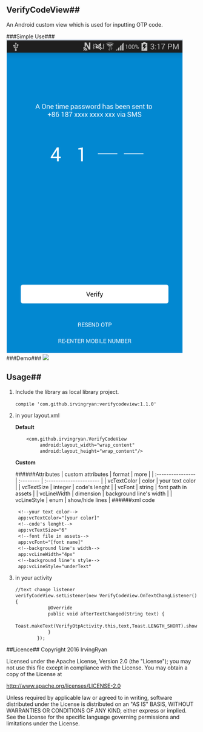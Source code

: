 ## VerifyCodeView##
An Android custom view which is used for inputting OTP code.

###Simple Use###
![](./pic/pic1.png)
###Demo###
![](./pic/demo.gif)

## Usage##

1. Include the library as local library project.

    `compile 'com.github.irvingryan:verifycodeview:1.1.0'`

2. in your layout.xml

    **Default**
    ```
        <com.github.irvingryan.VerifyCodeView
             android:layout_width="wrap_content"
             android:layout_height="wrap_content"/>
    ```
    **Custom**

    ######Attributes
    | custom attributes | format    | more                    |
    | :---------------- | :-------- | :---------------------- |
    | vcTextColor       | color     | your text color         |
    | vcTextSize        | integer   | code's lenght           |
    | vcFont            | string    | font path in assets     |
    | vcLineWidth       | dimension | background line's width |
    | vcLineStyle       | enum      | show/hide lines         |
    ######xml code
    ```
     <!--your text color-->
     app:vcTextColor="[your color]"
     <!--code's lenght-->
     app:vcTextSize="6"
     <!--font file in assets-->
     app:vcFont="[font name]"
     <!--background line's width-->
     app:vcLineWidth="4px"
     <!--background line's style-->
     app:vcLineStyle="underText"
    ```

3. in your activity
    ```
    //text change listener
    verifyCodeView.setListener(new VerifyCodeView.OnTextChangListener() {
                @Override
                public void afterTextChanged(String text) {
                    Toast.makeText(VerifyOtpActivity.this,text,Toast.LENGTH_SHORT).show();
                }
            });
    ```

##Licence##
 Copyright 2016 IrvingRyan

 Licensed under the Apache License, Version 2.0 (the "License"); you may not use this file except in compliance with the License. You may obtain a copy of the License at

 http://www.apache.org/licenses/LICENSE-2.0

 Unless required by applicable law or agreed to in writing, software distributed under the License is distributed on an "AS IS" BASIS, WITHOUT WARRANTIES OR CONDITIONS OF ANY KIND, either express or implied. See the License for the specific language governing permissions and limitations under the License.
